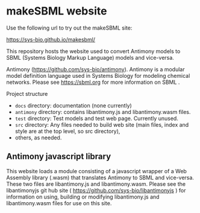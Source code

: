 # makeSBML website

Use the following url to try out the makeSBML site:

https://sys-bio.github.io/makesbml/

This repository hosts the website used to convert Antimony models to SBML (Systems Biology Markup Language) models and vice-versa.

Antimony (https://github.com/sys-bio/antimony). Antimony is a modular model definition language used in Systems Biology for modeling chemical networks. Please see https://sbml.org for more information on SBML .  


Project structure
- `docs` directory: documentation (none currently)
- `antimony` directory: contains libantimony.js and libantimony.wasm files.
- `test` directory: Test models and test web page. Currently unused.
- `src` directory: Any files needed to build web site (main files, index and style are at the top level, so src directory),
- others, as needed. 

## Antimony javascript library
This website loads a module consisting of a javascript wrapper of a Web Assembly library (.wasm) that translates Antimony to SBML and vice-versa. These two files are libantimony.js and libantimony.wasm. 
Please see the libantimonyjs git hub site ( https://github.com/sys-bio/libantimonyjs ) for information on using, building or modifying libantimony.js and libantimony.wasm files for use on this site.
